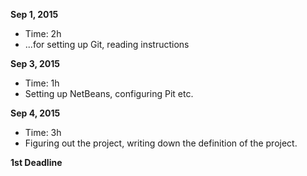 **Sep 1, 2015**
- Time: 2h
- ...for setting up Git, reading instructions

**Sep 3, 2015**
- Time: 1h
- Setting up NetBeans, configuring Pit etc.

**Sep 4, 2015**
- Time: 3h
- Figuring out the project, writing down the definition of the project. 

**1st Deadline**

 



